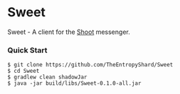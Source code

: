 # Sweet
Sweet - A client for the [Shoot](https://github.com/MaddyUnderStars/shoot) messenger.

### Quick Start
```shell
$ git clone https://github.com/TheEntropyShard/Sweet
$ cd Sweet
$ gradlew clean shadowJar
$ java -jar build/libs/Sweet-0.1.0-all.jar
```
